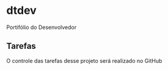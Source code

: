 # dtdev
Portifólio do Desenvolvedor

## Tarefas

O controle das tarefas desse projeto será realizado no GitHub